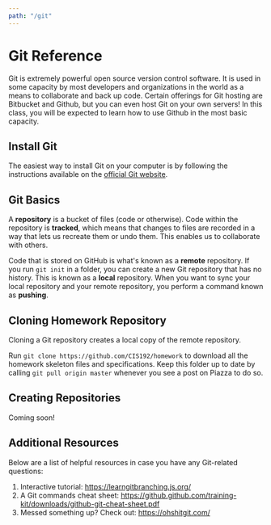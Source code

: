 ```yaml
---
path: "/git"
---
```


# Git Reference
Git is extremely powerful open source version control software. It is used in some capacity by most developers and organizations in the world as a means to collaborate and back up code. Certain offerings for Git hosting are Bitbucket and Github, but you can even host Git on your own servers! In this class, you will be expected to learn how to use Github in the most basic capacity.

## Install Git
The easiest way to install Git on your computer is by following the instructions available on the [official Git website](https://git-scm.com/downloads).

## Git Basics
A **repository** is a bucket of files (code or otherwise). Code within the repository is **tracked**, which means that changes to files are recorded in a way that lets us recreate them or undo them. This enables us to collaborate with others.

Code that is stored on GitHub is what's known as a **remote** repository. If you run `git init` in a folder, you can create a new Git repository that has no history. This is known as a **local** repository. When you want to sync your local repository and your remote repository, you perform a command known as **pushing**.

## Cloning Homework Repository
Cloning a Git repository creates a local copy of the remote repository.

Run `git clone https://github.com/CIS192/homework` to download all the homework skeleton files and specifications. Keep this folder up to date by calling `git pull origin master` whenever you see a post on Piazza to do so. 

## Creating Repositories
Coming soon!

## Additional Resources
Below are a list of helpful resources in case you have any Git-related questions:

1. Interactive tutorial: https://learngitbranching.js.org/
2. A Git commands cheat sheet: https://github.github.com/training-kit/downloads/github-git-cheat-sheet.pdf
3. Messed something up? Check out: https://ohshitgit.com/
